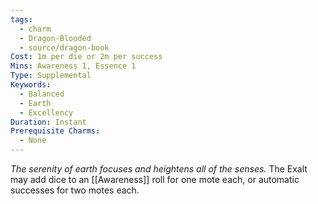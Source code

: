 ```yaml
---
tags:
  - charm
  - Dragon-Blooded
  - source/dragon-book
Cost: 1m per die or 2m per success
Mins: Awareness 1, Essence 1
Type: Supplemental
Keywords:
  - Balanced
  - Earth
  - Excellency
Duration: Instant
Prerequisite Charms:
  - None
---
```

*The serenity of earth focuses and heightens all of the senses.*
The Exalt may add dice to an [[Awareness]] roll for one mote each, or automatic successes for two motes each.